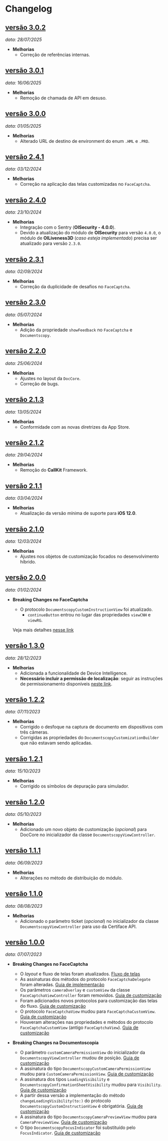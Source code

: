 # Changelog

## [versão 3.0.2](https://github.com/oititec/ios-modules-2d/releases/tag/3.0.2)
_data: 28/07/2025_

- **Melhorias**
  - Correção de referências internas.

## [versão 3.0.1](https://github.com/oititec/ios-modules-2d/releases/tag/3.0.1)
_data: 16/06/2025_

- **Melhorias**
  - Remoção de chamada de API em desuso.

## [versão 3.0.0](https://github.com/oititec/ios-modules-2d/releases/tag/3.0.0)

_data: 01/05/2025_

- **Melhorias**
  - Alterado URL de destino de environment do enum `.HML` e `.PRD`.

## [versão 2.4.1](https://github.com/oititec/ios-modules-2d/releases/tag/2.4.1)

_data: 03/12/2024_

- **Melhorias**
  - Correção na aplicação das telas customizadas no `FaceCaptcha`.

## [versão 2.4.0](https://github.com/oititec/ios-modules-2d/releases/tag/2.4.0)

_data: 23/10/2024_

- **Melhorias**
  - Integração com o Sentry (**OISecurity - 4.0.0**).
  - Devido a atualização do módulo de **OISecurity** para versão `4.0.0`, o módulo de **OILiveness3D** (_caso esteja implementado_) precisa ser atualizado para versão `2.3.0`.

## [versão 2.3.1](https://github.com/oititec/ios-modules-2d/releases/tag/2.3.1)

_data: 02/09/2024_

- **Melhorias**
  - Correção da duplicidade de desafios no `FaceCaptcha`.

## [versão 2.3.0](https://github.com/oititec/ios-modules-2d/releases/tag/2.3.0)

_data: 05/07/2024_

- **Melhorias**
  - Adição da propriedade `showFeedback` no `FaceCaptcha` e `Documentscopy`.

## [versão 2.2.0](https://github.com/oititec/ios-modules-2d/releases/tag/2.2.0)

_data: 25/06/2024_

- **Melhorias**
  - Ajustes no layout da `DocCore`.
  - Correção de bugs.

## [versão 2.1.3](https://github.com/oititec/ios-modules-2d/releases/tag/2.1.3)

_data: 13/05/2024_

- **Melhorias**
  - Conformidade com as novas diretrizes da App Store.

## [versão 2.1.2](https://github.com/oititec/ios-modules-2d/releases/tag/2.1.2)

_data: 29/04/2024_

- **Melhorias**
  - Remoção do **CallKit** Framework.

## [versão 2.1.1](https://github.com/oititec/ios-modules-2d/releases/tag/2.1.1)

_data: 03/04/2024_

- **Melhorias**
  - Atualização da versão mínima de suporte para **iOS 12.0**.

## [versão 2.1.0](https://github.com/oititec/ios-modules-2d/releases/tag/2.1.0)

_data: 12/03/2024_

- **Melhorias**
  - Ajustes nos objetos de customização focados no desenvolvimento híbrido.

## [versão 2.0.0](https://github.com/oititec/ios-modules-2d/releases/tag/2.0.0)

_data: 01/02/2024_

- **Breaking Changes no FaceCaptcha**

  - O protocolo `DocumentscopyCustomInstructionView` foi atualizado.
    - `continueButton` entrou no lugar das propriedades `viewCNH` e `viewRG`.

  Veja mais detalhes [nesse link](https://devcenter.certiface.io/docs/customizacao-doccore-ios#1-tela-inicial)

## [versão 1.3.0](https://github.com/oititec/ios-modules-2d/releases/tag/1.3.0)

_data: 28/12/2023_

- **Melhorias**
  - Adicionada a funcionalidade de Device Intelligence.
  - **Necessário incluir a permissão de localização**: seguir as instruções de permissionamento disponíveis [neste link](https://devcenter.certiface.io/docs/guia-de-instalacao-ios#permiss%C3%B5es-de-acesso).

## [versão 1.2.2](https://github.com/oititec/ios-modules-2d/releases/tag/1.2.2)

_data: 07/11/2023_

- **Melhorias**
  - Corrigido o desfoque na captura de documento em dispositivos com três câmeras.
  - Corrigidas as propriedades do `DocumentscopyCustomizationBuilder` que não estavam sendo aplicadas.

## [versão 1.2.1](https://github.com/oititec/ios-modules-2d/releases/tag/1.2.1)

_data: 15/10/2023_

- **Melhorias**
  - Corrigido os símbolos de depuração para simulador.

## [versão 1.2.0](https://github.com/oititec/ios-modules-2d/releases/tag/1.2.0)

_data: 05/10/2023_

- **Melhorias**
  - Adicionado um novo objeto de customização (_opcional_) para DocCore no inicializador da classe `DocumentscopyViewController`.

## [versão 1.1.1](https://github.com/oititec/ios-modules-2d/releases/tag/1.1.1)

_data: 06/09/2023_

- **Melhorias**
  - Alterações no método de distribuição do módulo.

## [versão 1.1.0](https://github.com/oititec/ios-modules-2d/releases/tag/1.1.0)

_data: 08/08/2023_

- **Melhorias**
  - Adicionado o parâmetro ticket (_opcional_) no inicializador da classe `DocumentscopyViewController` para uso da Certiface API.

## [versão 1.0.0](https://github.com/oititec/ios-modules-2d/releases/tag/1.0.0)

_data: 07/07/2023_

- **Breaking Changes no FaceCaptcha**

  - O _layout_ e fluxo de telas foram atualizados. [Fluxo de telas](../../FaceCaptcha/FaceCaptcha-ScreensFlow.md)
  - As assinaturas dos métodos do protocolo `FaceCaptchaDelegate` foram alteradas. [Guia de implementação](../../FaceCaptcha/FaceCaptcha-Implementation.md)
  - Os parâmetros `cameraOverlay` e `customView` da classe `FaceCaptchaViewController` foram removidos. [Guia de customização](../../FaceCaptcha/FaceCaptcha-Customization.md)
  - Foram adicionados novos protocolos para customização das telas do fluxo. [Guia de customização](../../FaceCaptcha/FaceCaptcha-Customization.md)
  - O protocolo `FaceCaptchaView` mudou para `FaceCaptchaCustomView`. [Guia de customização](../../FaceCaptcha/FaceCaptcha-Customization.md)
  - Houveram alterações nas propriedades e métodos do protocolo `FaceCaptchaCustomView` (antigo `FaceCaptchaView`). [Guia de customização](../../FaceCaptcha/FaceCaptcha-Customization.md)

- **Breaking Changes na Documentoscopia**
  - O parâmetro `customCameraPermissionView` do inicializador da `DocumentscopyViewController` mudou de posição. [Guia de customização](../../Documentscopy/Documentscopy-Customization.md)
  - A assinatura do tipo `DocumentscopyCustomCameraPermissionView` mudou para `CustomCameraPermissionView`. [Guia de customização](../../Documentscopy/Documentscopy-Customization.md)
  - A assinatura dos tipos `LoadingVisibility` e `DocumentscopyConfirmationSheetVisibility` mudou para `Visibility`. [Guia de customização](../../Documentscopy/Documentscopy-Customization.md)
  - A partir dessa versão a implementação do método `changeLoadingVisibility(to:)` do protocolo `DocumentscopyCustomInstructionView` é obrigatória. [Guia de customização](../../Documentscopy/Documentscopy-Customization.md)
  - A assinatura do tipo `DocumentscopyCameraPreviewView` mudou para `CameraPreviewView`. [Guia de customização](../../Documentscopy/Documentscopy-Customization.md)
  - O tipo `DocumentscopyFocusIndicator` foi substituído pelo `FocusIndicator`. [Guia de customização](../../Documentscopy/Documentscopy-Customization.md)
